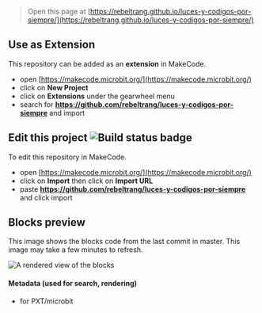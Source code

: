 
> Open this page at [https://rebeltrang.github.io/luces-y-codigos-por-siempre/](https://rebeltrang.github.io/luces-y-codigos-por-siempre/)

## Use as Extension

This repository can be added as an **extension** in MakeCode.

* open [https://makecode.microbit.org/](https://makecode.microbit.org/)
* click on **New Project**
* click on **Extensions** under the gearwheel menu
* search for **https://github.com/rebeltrang/luces-y-codigos-por-siempre** and import

## Edit this project ![Build status badge](https://github.com/rebeltrang/luces-y-codigos-por-siempre/workflows/MakeCode/badge.svg)

To edit this repository in MakeCode.

* open [https://makecode.microbit.org/](https://makecode.microbit.org/)
* click on **Import** then click on **Import URL**
* paste **https://github.com/rebeltrang/luces-y-codigos-por-siempre** and click import

## Blocks preview

This image shows the blocks code from the last commit in master.
This image may take a few minutes to refresh.

![A rendered view of the blocks](https://github.com/rebeltrang/luces-y-codigos-por-siempre/raw/master/.github/makecode/blocks.png)

#### Metadata (used for search, rendering)

* for PXT/microbit
<script src="https://makecode.com/gh-pages-embed.js"></script><script>makeCodeRender("{{ site.makecode.home_url }}", "{{ site.github.owner_name }}/{{ site.github.repository_name }}");</script>
